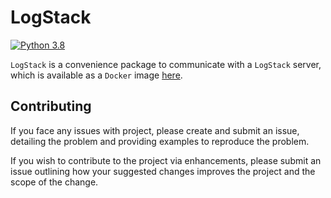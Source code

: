 # LogStack
[![Python 3.8](https://img.shields.io/badge/python-3.8-blue.svg)](https://www.python.org/downloads/release/python-380/)

`LogStack` is a convenience package to communicate with a `LogStack` server,
which is available as a `Docker` image [here](https://github.com/strativ-dev/log-collector).


## Contributing
If you face any issues with project, please create and submit an issue,
detailing the problem and providing examples to reproduce the problem.

If you wish to contribute to the project via enhancements, please submit an
issue outlining how your suggested changes improves the project and the scope of
the change.
